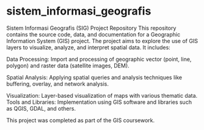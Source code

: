 # sistem_informasi_geografis
Sistem Informasi Geografis (SIG) Project Repository
This repository contains the source code, data, and documentation for a Geographic Information System (GIS) project. The project aims to explore the use of GIS layers to visualize, analyze, and interpret spatial data. It includes:

Data Processing: Import and processing of geographic vector (point, line, polygon) and raster data (satellite images, DEM).

Spatial Analysis: Applying spatial queries and analysis techniques like buffering, overlay, and network analysis.

Visualization: Layer-based visualization of maps with various thematic data.
Tools and Libraries: Implementation using GIS software and libraries such as QGIS, GDAL, and others.

This project was completed as part of the GIS coursework.
